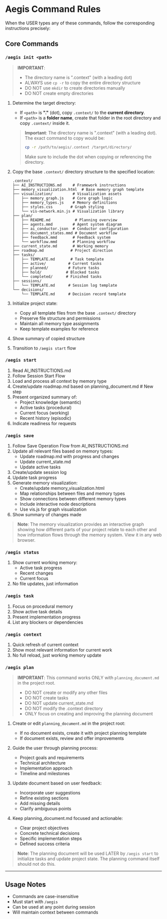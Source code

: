 # Aegis Command Rules

When the USER types any of these commands, follow the corresponding instructions precisely:

## Core Commands

### `/aegis init <path>`
> **IMPORTANT**: 
> - The directory name is ".context" (with a leading dot)
> - ALWAYS use `cp -r` to copy the entire directory structure
> - DO NOT use `mkdir` to create directories manually
> - DO NOT create empty directories

1. Determine the target directory:
   - If `<path>` is **"."** (dot), copy `.context/` to the **current directory**.
   - If `<path>` is a **folder name**, create that folder in the root directory and copy `.context/` inside it.

   > **Important**: The directory name is ".context" (with a leading dot). The exact command to copy would be:
   > ```bash
   > cp -r /path/to/aegis/.context /target/directory/
   > ```
   > Make sure to include the dot when copying or referencing the directory.

2. Copy the base `.context/` directory structure to the specified location:
   ```
   .context/
   ├── AI_INSTRUCTIONS.md     # Framework instructions
   ├── memory_visualization.html  # Base memory graph template
   ├── visualization/         # Visualization assets
   │   ├── memory_graph.js    # Core graph logic
   │   ├── memory_types.js    # Memory definitions
   │   ├── styles.css        # Graph styling
   │   └── vis-network.min.js # Visualization library
   ├── plan/
   │   ├── README.md           # Planning overview
   │   ├── agents.mmd         # Agent system diagram
   │   ├── ai_conductor.json  # Conductor configuration
   │   ├── document_states.mmd # Document workflow
   │   ├── feedback.mmd       # Feedback system
   │   └── workflow.mmd       # Planning workflow
   ├── current_state.md       # Working memory
   ├── roadmap.md            # Project direction
   ├── tasks/
   │   ├── TEMPLATE.md       # Task template
   │   ├── active/          # Current tasks
   │   ├── planned/         # Future tasks
   │   ├── hold/           # Blocked tasks
   │   └── completed/      # Finished tasks
   ├── sessions/
   │   └── TEMPLATE.md      # Session log template
   └── decisions/
       └── TEMPLATE.md      # Decision record template
   ```

3. Initialize project state:
   - Copy all template files from the base `.context/` directory
   - Preserve file structure and permissions
   - Maintain all memory type assignments
   - Keep template examples for reference

4. Show summary of copied structure
5. Transition to `/aegis start` flow

### `/aegis start`
1. Read AI_INSTRUCTIONS.md
2. Follow Session Start Flow
3. Load and process all context by memory type
4. Create/update roadmap.md based on planning_document.md  # New step
5. Present organized summary of:
   - Project knowledge (semantic)
   - Active tasks (procedural)
   - Current focus (working)
   - Recent history (episodic)
6. Indicate readiness for requests

### `/aegis save`
1. Follow Save Operation Flow from AI_INSTRUCTIONS.md
2. Update all relevant files based on memory types:
   - Update roadmap.md with progress and changes
   - Update current_state.md
   - Update active tasks
3. Create/update session log
4. Update task progress
5. Generate memory visualization:
   - Create/update memory_visualization.html
   - Map relationships between files and memory types
   - Show connections between different memory types
   - Include interactive node descriptions
   - Use vis.js for graph visualization
6. Show summary of changes made

> **Note**: The memory visualization provides an interactive graph showing how different parts of your project relate to each other and how information flows through the memory system. View it in any web browser.

### `/aegis status`
1. Show current working memory:
   - Active task progress
   - Recent changes
   - Current focus
2. No file updates, just information

### `/aegis task`
1. Focus on procedural memory
2. Show active task details
3. Present implementation progress
4. List any blockers or dependencies

### `/aegis context`
1. Quick refresh of current context
2. Show most relevant information for current work
3. No full reload, just working memory update

### `/aegis plan`
> **IMPORTANT**: This command works ONLY with `planning_document.md` in the project root.
> - DO NOT create or modify any other files
> - DO NOT create tasks
> - DO NOT update current_state.md
> - DO NOT modify the .context directory
> - ONLY focus on creating and improving the planning document

1. Create or edit `planning_document.md` in the project root:
   - If no document exists, create it with project planning template
   - If document exists, review and offer improvements

2. Guide the user through planning process:
   - Project goals and requirements
   - Technical architecture
   - Implementation approach
   - Timeline and milestones

3. Update document based on user feedback:
   - Incorporate user suggestions
   - Refine existing sections
   - Add missing details
   - Clarify ambiguous points

4. Keep planning_document.md focused and actionable:
   - Clear project objectives
   - Concrete technical decisions
   - Specific implementation steps
   - Defined success criteria

> **Note**: The planning document will be used LATER by `/aegis start` to initialize tasks and update project state. The planning command itself should not do this.

---

## Usage Notes
- Commands are case-insensitive
- Must start with `/aegis`
- Can be used at any point during session
- Will maintain context between commands
